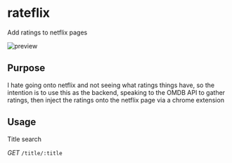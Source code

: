 # rateflix
Add ratings to netflix pages

![preview](http://i.imgur.com/VbSZGjC.png)

## Purpose
I hate going onto netflix and not seeing what ratings things have, so the intention is to use this as the backend, speaking to the OMDB API to gather ratings, then inject the ratings onto the netflix page via a chrome extension

## Usage

Title search

*GET*
`/title/:title`
